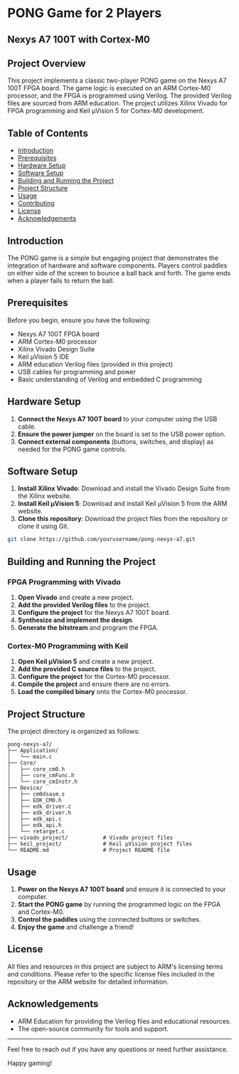 # PONG Game for 2 Players
## Nexys A7 100T with Cortex-M0

## Project Overview

This project implements a classic two-player PONG game on the Nexys A7 100T FPGA board. The game logic is executed on an ARM Cortex-M0 processor, and the FPGA is programmed using Verilog. The provided Verilog files are sourced from ARM education. The project utilizes Xilinx Vivado for FPGA programming and Keil µVision 5 for Cortex-M0 development.

## Table of Contents

- [Introduction](#introduction)
- [Prerequisites](#prerequisites)
- [Hardware Setup](#hardware-setup)
- [Software Setup](#software-setup)
- [Building and Running the Project](#building-and-running-the-project)
- [Project Structure](#project-structure)
- [Usage](#usage)
- [Contributing](#contributing)
- [License](#license)
- [Acknowledgements](#acknowledgements)

## Introduction

The PONG game is a simple but engaging project that demonstrates the integration of hardware and software components. Players control paddles on either side of the screen to bounce a ball back and forth. The game ends when a player fails to return the ball.

## Prerequisites

Before you begin, ensure you have the following:

- Nexys A7 100T FPGA board
- ARM Cortex-M0 processor
- Xilinx Vivado Design Suite
- Keil µVision 5 IDE
- ARM education Verilog files (provided in this project)
- USB cables for programming and power
- Basic understanding of Verilog and embedded C programming

## Hardware Setup

1. **Connect the Nexys A7 100T board** to your computer using the USB cable.
2. **Ensure the power jumper** on the board is set to the USB power option.
3. **Connect external components** (buttons, switches, and display) as needed for the PONG game controls.

## Software Setup

1. **Install Xilinx Vivado**: Download and install the Vivado Design Suite from the Xilinx website.
2. **Install Keil µVision 5**: Download and install Keil µVision 5 from the ARM website.
3. **Clone this repository**: Download the project files from the repository or clone it using Git.

```sh
git clone https://github.com/yourusername/pong-nexys-a7.git
```

## Building and Running the Project

### FPGA Programming with Vivado

1. **Open Vivado** and create a new project.
2. **Add the provided Verilog files** to the project.
3. **Configure the project** for the Nexys A7 100T board.
4. **Synthesize and implement the design**.
5. **Generate the bitstream** and program the FPGA.

### Cortex-M0 Programming with Keil

1. **Open Keil µVision 5** and create a new project.
2. **Add the provided C source files** to the project.
3. **Configure the project** for the Cortex-M0 processor.
4. **Compile the project** and ensure there are no errors.
5. **Load the compiled binary** onto the Cortex-M0 processor.

## Project Structure

The project directory is organized as follows:

```
pong-nexys-a7/
├── Application/
│   └── main.c                
├── Core/
│   ├── core_cm0.h
│   ├── core_cmFunc.h
│   └── core_cmInstr.h
├── Device/
│   ├── cm0dsasm.s
│   ├── EDK_CM0.h
│   ├── edk_driver.c
│   ├── edk_driver.h
│   ├── edk_api.c
│   ├── edk_api.h
│   └── retarget.c
├── vivado_project/           # Vivado project files
├── keil_project/             # Keil µVision project files
└── README.md                 # Project README file
```

## Usage

1. **Power on the Nexys A7 100T board** and ensure it is connected to your computer.
2. **Start the PONG game** by running the programmed logic on the FPGA and Cortex-M0.
3. **Control the paddles** using the connected buttons or switches.
4. **Enjoy the game** and challenge a friend!


## License

All files and resources in this project are subject to ARM's licensing terms and conditions. Please refer to the specific license files included in the repository or the ARM website for detailed information.

## Acknowledgements

- ARM Education for providing the Verilog files and educational resources.
- The open-source community for tools and support.

---

Feel free to reach out if you have any questions or need further assistance.

Happy gaming!

